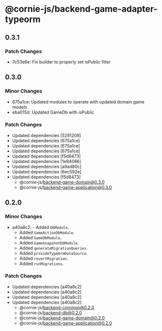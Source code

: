 # @cornie-js/backend-game-adapter-typeorm

## 0.3.1

### Patch Changes

- 7c53e6e: Fix builder to properly set isPublic filter

## 0.3.0

### Minor Changes

- 675a1ce: Updated modules to operate with updated domain game models
- eba015d: Updated GameDb with isPublic

### Patch Changes

- Updated dependencies [5291208]
- Updated dependencies [675a1ce]
- Updated dependencies [675a1ce]
- Updated dependencies [675a1ce]
- Updated dependencies [f5d8473]
- Updated dependencies [1e84086]
- Updated dependencies [a9ad80c]
- Updated dependencies [8ec592e]
- Updated dependencies [f5d8473]
  - @cornie-js/backend-game-domain@0.3.0
  - @cornie-js/backend-game-application@0.3.0

## 0.2.0

### Minor Changes

- a40a8c2: - Added `DbModule`.
  - Added `GameActionDbModule`.
  - Added `GameDbModule`.
  - Added `GameSnapshotDbModule`.
  - Added `generateMigrationQueries`.
  - Added `provideTypeOrmDataSource`.
  - Added `revertMigration`.
  - Added `runMigrations`.

### Patch Changes

- Updated dependencies [a40a8c2]
- Updated dependencies [a40a8c2]
- Updated dependencies [a40a8c2]
- Updated dependencies [a40a8c2]
  - @cornie-js/backend-common@0.2.0
  - @cornie-js/backend-db@0.2.0
  - @cornie-js/backend-game-domain@0.2.0
  - @cornie-js/backend-game-application@0.2.0
